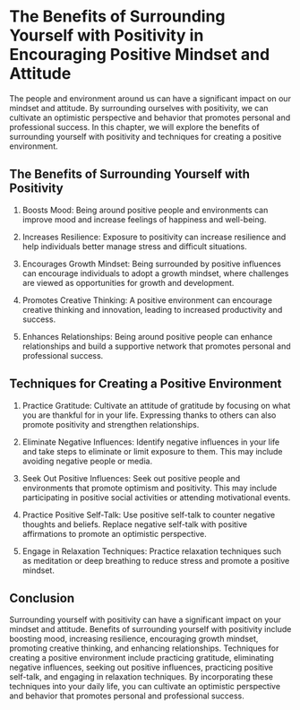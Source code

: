 # The Benefits of Surrounding Yourself with Positivity in Encouraging Positive Mindset and Attitude

The people and environment around us can have a significant impact on our mindset and attitude. By surrounding ourselves with positivity, we can cultivate an optimistic perspective and behavior that promotes personal and professional success. In this chapter, we will explore the benefits of surrounding yourself with positivity and techniques for creating a positive environment.

The Benefits of Surrounding Yourself with Positivity
----------------------------------------------------

1. Boosts Mood: Being around positive people and environments can improve mood and increase feelings of happiness and well-being.

2. Increases Resilience: Exposure to positivity can increase resilience and help individuals better manage stress and difficult situations.

3. Encourages Growth Mindset: Being surrounded by positive influences can encourage individuals to adopt a growth mindset, where challenges are viewed as opportunities for growth and development.

4. Promotes Creative Thinking: A positive environment can encourage creative thinking and innovation, leading to increased productivity and success.

5. Enhances Relationships: Being around positive people can enhance relationships and build a supportive network that promotes personal and professional success.

Techniques for Creating a Positive Environment
----------------------------------------------

1. Practice Gratitude: Cultivate an attitude of gratitude by focusing on what you are thankful for in your life. Expressing thanks to others can also promote positivity and strengthen relationships.

2. Eliminate Negative Influences: Identify negative influences in your life and take steps to eliminate or limit exposure to them. This may include avoiding negative people or media.

3. Seek Out Positive Influences: Seek out positive people and environments that promote optimism and positivity. This may include participating in positive social activities or attending motivational events.

4. Practice Positive Self-Talk: Use positive self-talk to counter negative thoughts and beliefs. Replace negative self-talk with positive affirmations to promote an optimistic perspective.

5. Engage in Relaxation Techniques: Practice relaxation techniques such as meditation or deep breathing to reduce stress and promote a positive mindset.

Conclusion
----------

Surrounding yourself with positivity can have a significant impact on your mindset and attitude. Benefits of surrounding yourself with positivity include boosting mood, increasing resilience, encouraging growth mindset, promoting creative thinking, and enhancing relationships. Techniques for creating a positive environment include practicing gratitude, eliminating negative influences, seeking out positive influences, practicing positive self-talk, and engaging in relaxation techniques. By incorporating these techniques into your daily life, you can cultivate an optimistic perspective and behavior that promotes personal and professional success.
